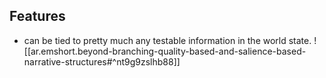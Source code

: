 
## Features

- can be tied to pretty much any testable information in the world state.
![[ar.emshort.beyond-branching-quality-based-and-salience-based-narrative-structures#^nt9g9zslhb88]]
